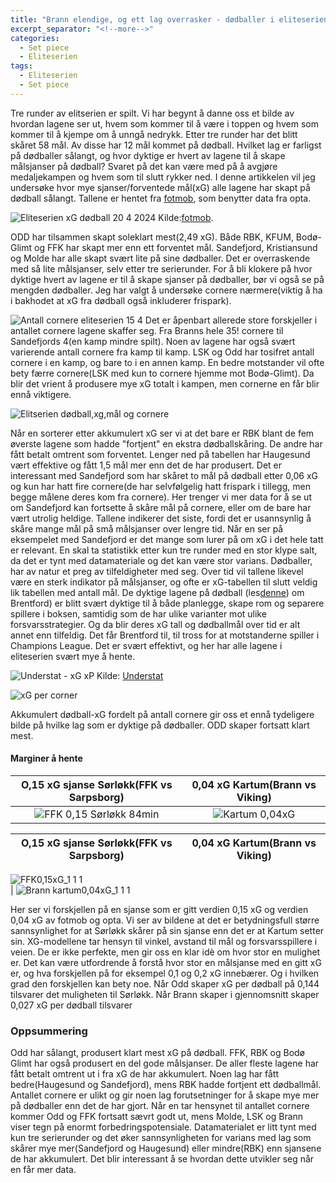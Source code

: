 ```yaml
---
title: "Brann elendige, og ett lag overrasker - dødballer i eliteserien - status etter tre runder"
excerpt_separator: "<!--more-->"
categories:
  - Set piece
  - Eliteserien
tags:
  - Eliteserien
  - Set piece
---
```


Tre runder av elitserien er spilt. Vi har begynt å danne oss et bilde av hvordan lagene ser ut, hvem som kommer til å være i toppen og hvem som kommer til å kjempe om å unngå nedrykk. Etter tre runder har det blitt skåret 58 mål. Av disse har 12 mål kommet på dødball. Hvilket lag er farligst på dødballer sålangt, og hvor dyktige er hvert av lagene til å skape målsjanser på dødball? Svaret på det kan være med på å avgjøre medaljekampen og hvem som til slutt rykker ned. I denne artikkelen vil jeg undersøke hvor mye sjanser/forventede mål(xG) alle lagene har skapt på dødball sålangt. Tallene er hentet fra [fotmob](https://www.fotmob.com/nb/leagues/59/matches/eliteserien), som benytter data fra opta.  


![Eliteserien xG dødball 20 4 2024](https://github.com/n0rthface43/Ball/assets/157420543/5a80f8b4-ef9f-49d0-bd7f-7fb8eb59c4f9) Kilde:[fotmob](https://www.fotmob.com/nb/leagues/59/matches/eliteserien/by-round?round=1). 

ODD har tilsammen skapt soleklart mest(2,49 xG). Både RBK, KFUM, Bodø-Glimt og FFK har skapt mer enn ett forventet mål. Sandefjord, Kristiansund og Molde har alle skapt svært lite på sine dødballer. Det er overraskende med så lite målsjanser, selv etter tre serierunder. For å bli klokere på hvor dyktige hvert av lagene er til å skape sjanser på dødballer, bør vi også se på mengden dødballer. Jeg har valgt å undersøke cornere nærmere(viktig å ha i bakhodet at xG fra dødball også inkluderer frispark).    

![Antall cornere eliteserien 15 4](https://github.com/n0rthface43/Ball/assets/157420543/0cdc2860-5c0f-4659-9158-477722e48eaf)
Det er åpenbart allerede store forskjeller i antallet cornere lagene skaffer seg. Fra Branns hele 35! cornere til Sandefjords 4(en kamp mindre spilt). Noen av lagene har også svært varierende antall cornere fra kamp til kamp. LSK og Odd har tosifret antall cornere i en kamp, og bare to i en annen kamp. En bedre motstander vil ofte bety færre cornere(LSK med kun to cornere hjemme mot Bodø-Glimt). Da blir det vrient å produsere mye xG totalt i kampen, men cornerne en får blir ennå viktigere.

![Elitserien dødball,xg,mål og cornere](https://github.com/n0rthface43/Ball/assets/157420543/12a76f24-b6c3-4cb4-a364-56f738857ff4)

Når en  sorterer etter akkumulert xG ser vi at det bare er RBK blant de fem øverste lagene som hadde "fortjent" en ekstra dødballskåring. De andre har fått betalt omtrent som forventet. Lenger ned på tabellen har Haugesund vært effektive og fått 1,5 mål mer enn det de har produsert. Det er interessant med Sandefjord som har skåret to mål på dødball etter 0,06 xG og kun har hatt fire cornere(de har selvfølgelig hatt frispark i tillegg, men begge målene deres kom fra cornere). Her trenger vi mer data for å se ut om Sandefjord kan fortsette å skåre mål på cornere, eller om de bare har vært utrolig heldige. Tallene indikerer det siste, fordi det er usannsynlig å skåre mange mål på små målsjanser over lengre tid. Når en ser på eksempelet med Sandefjord er det mange som lurer på om xG i det hele tatt er relevant. En skal ta statistikk etter kun tre runder med en stor klype salt, da det er tynt med datamateriale og det kan være stor varians. Dødballer, har av natur et preg av tilfeldigheter med seg. Over tid vil tallene likevel være en sterk indikator på målsjanser, og ofte er xG-tabellen til slutt veldig lik tabellen med antall mål. De dyktige lagene på dødball (les[denne](https://n0rthface43.github.io/Ball/set%20piece/Caseanalyse-Brentford-dodballer/)) om Brentford) er blitt svært dyktige til å både planlegge, skape rom og separere spillere i boksen, samtidig som de har ulike varianter mot ulike forsvarsstrategier. Og da blir deres xG tall og dødballmål over tid er alt annet enn tilfeldig. Det får Brentford til, til tross for at motstanderne spiller i Champions League. Det er svært effektivt, og her har alle lagene i eliteserien svært mye å hente.  

![Understat - xG   xP](https://github.com/n0rthface43/Ball/assets/157420543/97d1fba4-b565-4388-a3e4-0d6d970b98c0) Kilde: [Understat](https://understat.com/league/EPL)


![xG per corner](https://github.com/n0rthface43/Ball/assets/157420543/1f257648-9b40-44c8-90d0-cd569ee0c4b2)

Akkumulert dødball-xG fordelt på antall cornere gir oss et ennå tydeligere bilde på hvilke lag som er dyktige på dødballer. ODD skaper fortsatt klart mest.  


#### Marginer å hente

O,15 xG sjanse Sørløkk(FFK vs Sarpsborg)            |  0,04 xG Kartum(Brann vs Viking)
:-------------------------:|:-------------------------:
![FFK 0,15 Sørløkk 84min](https://github.com/n0rthface43/Ball/assets/157420543/756c67cf-d782-4fbb-93e6-51f229419f6a) | ![Kartum 0,04xG](https://github.com/n0rthface43/Ball/assets/157420543/9234b064-df32-40e9-a934-331c6cd9548f) 


O,15 xG sjanse Sørløkk(FFK vs Sarpsborg)            |  0,04 xG Kartum(Brann vs Viking)
:-------------------------:|:-------------------------:
![FFK0,15xG_1 1 1](https://github.com/n0rthface43/Ball/assets/157420543/5110a821-3aa6-4745-b386-8eeb971e1e79)  
 | ![Brann kartum0,04xG_1 1 1](https://github.com/n0rthface43/Ball/assets/157420543/49df50df-4e62-47d0-b318-2d1528a47537) 

Her ser vi forskjellen på en sjanse som er gitt verdien 0,15 xG og verdien 0,04 xG av fotmob og opta. Vi ser av bildene at det er betydningsfull større sannsynlighet for at Sørløkk skårer på sin sjanse enn det er at Kartum setter sin. XG-modellene tar hensyn til vinkel, avstand til mål og forsvarsspillere i veien. De er ikke perfekte, men gir oss en klar idè om hvor stor en mulighet er. Det kan være utfordrende å forstå hvor stor en målsjanse med en gitt xG er, og hva forskjellen på for eksempel 0,1 og 0,2 xG innebærer. Og i hvilken grad den forskjellen kan bety noe. Når Odd skaper xG per dødball på 0,144 tilsvarer det muligheten til Sørløkk. Når Brann skaper i gjennomsnitt skaper 0,027 xG per dødball tilsvarer 


### Oppsummering
Odd har sålangt, produsert klart mest xG på dødball. FFK, RBK og Bodø Glimt har også produsert en del gode målsjanser. De aller fleste lagene har fått betalt omtrent ut i fra xG de har akkumulert. Noen lag har fått bedre(Haugesund og Sandefjord), mens RBK hadde fortjent ett dødballmål. Antallet cornere er ulikt og gir noen lag forutsetninger for å skape mye mer på dødballer enn det de har gjort. Når en tar hensynet til antallet cornere kommer Odd og FFK fortsatt sævrt godt ut, mens Molde, LSK og Brann viser tegn på enormt forbedringspotensiale. Datamaterialet er litt tynt med kun tre serierunder og det øker sannsynligheten for varians med lag som skårer mye mer(Sandefjord og Haugesund) eller mindre(RBK) enn sjansene de har akkumulert. Det blir interessant å se hvordan dette utvikler seg når en får mer data.


